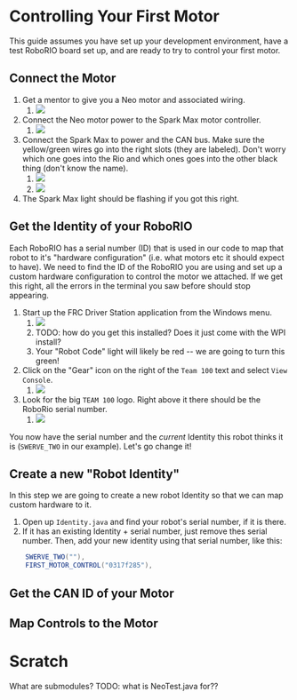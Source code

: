 # Controlling Your First Motor
This guide assumes you have set up your development environment, have a test RoboRIO board set up, and are ready to try to control your first motor.

## Connect the Motor
1. Get a mentor to give you a Neo motor and associated wiring.
    1. ![](readme_img/neo_motor.jpg)
1. Connect the Neo motor power to the Spark Max motor controller.
    1. ![](readme_img/spark_max.jpg)
1. Connect the Spark Max to power and the CAN bus. Make sure the yellow/green wires go into the right slots (they are labeled). Don't worry which one goes into the Rio and which ones goes into the other black thing (don't know the name).
    1. ![](readme_img/spark_max_rio.jpg)
    1. ![](readme_img/spark_max_black.jpg)
1. The Spark Max light should be flashing if you got this right.

## Get the Identity of your RoboRIO
Each RoboRIO has a serial number (ID) that is used in our code to map that robot to it's "hardware configuration" (i.e. what motors etc it should expect to have). We need to find the ID of the RoboRIO you are using and set up a custom hardware configuration to control the motor we attached. If we get this right, all the errors in the terminal you saw before should stop appearing.

1. Start up the FRC Driver Station application from the Windows menu.
    1. ![](readme_img/driver_station.png)
    1. TODO: how do you get this installed? Does it just come with the WPI install?
    1. Your "Robot Code" light will likely be red -- we are going to turn this green!
1. Click on the "Gear" icon on the right of the `Team 100` text and select `View Console`.
    1. ![](readme_img/view_console.png)
1. Look for the big `TEAM 100` logo. Right above it there should be the RoboRio serial number.
    1. ![](readme_img/team_100_logo.png)


You now have the serial number and the *current* Identity this robot thinks it is (`SWERVE_TWO` in our example). Let's go change it! 

## Create a new "Robot Identity"
In this step we are going to create a new robot Identity so that we can map custom hardware to it.

1. Open up `Identity.java` and find your robot's serial number, if it is there.
1. If it has an existing Identity + serial number, just remove thes serial number. Then, add your new identity using that serial number, like this:
```java
    SWERVE_TWO(""),
    FIRST_MOTOR_CONTROL("0317f285"),
```

## Get the CAN ID of your Motor

## Map Controls to the Motor

# Scratch
What are submodules? 
TODO: what is NeoTest.java for??






